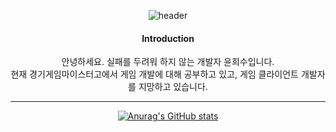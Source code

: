 <div align=center>

![header](https://capsule-render.vercel.app/api?type=waving&color=random&height=60&section=header&text=Hello,%20I'm%20Heesoo&fontSize=70&descAlignY=200&descAlign=1000)

#### Introduction
안녕하세요. 실패를 두려워 하지 않는 개발자 윤희수입니다.   
현재 경기게임마이스터고에서 게임 개발에 대해 공부하고 있고, 게임 클라이언트 개발자를 지망하고 있습니다. 

- - -

[![Anurag's GitHub stats](https://github-readme-stats.vercel.app/api?username=heesoo1114)](https://github.com/heesoo1114/github-readme-stats)
